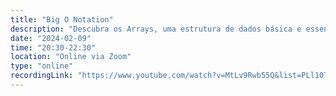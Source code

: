 ```yaml
---
title: "Big O Notation"
description: "Descubra os Arrays, uma estrutura de dados básica e essencial. Aprenda seus conceitos, operações e como utilizá-los para resolver problemas de forma eficiente no universo da computação!"
date: "2024-02-09"
time: "20:30-22:30"
location: "Online via Zoom"
type: "online"
recordingLink: "https://www.youtube.com/watch?v=MtLv9Rwb55Q&list=PLl10TyPY67Jgbh4QdRlRKr-7PjB9i5hWg"
---
```

